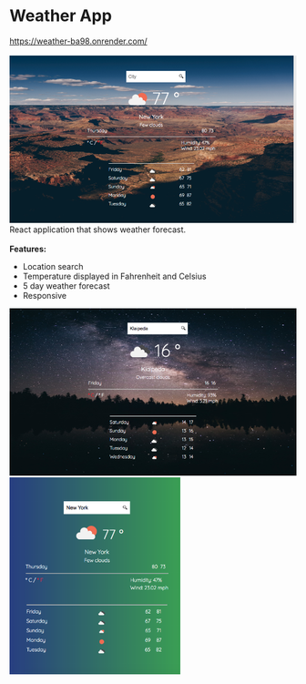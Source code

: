 # Weather App
https://weather-ba98.onrender.com/
<br/>
<br/>
<img src="docs/main.png" width="700px">
<br/>
React application that shows weather forecast.
<br/>
<br/>
<b>Features:</b>

* Location search
* Temperature displayed in Fahrenheit and Celsius
* 5 day weather forecast
* Responsive

<img src="docs/night.png" width="700px">
<img src="docs/responsive.png" width="300px">
